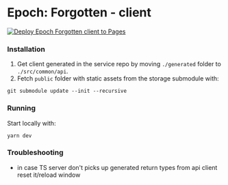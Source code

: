# Epoch: Forgotten - client

[![Deploy Epoch Forgotten client to Pages](https://github.com/epoch-dev/epoch-forgotten-client/actions/workflows/deployment.yaml/badge.svg)](https://github.com/epoch-dev/epoch-forgotten-client/actions/workflows/deployment.yaml)

### Installation

1. Get client generated in the service repo by moving `./generated` folder to `./src/common/api`.
2. Fetch `public` folder with static assets from the storage submodule with:

```
git submodule update --init --recursive
```

### Running

Start locally with:

```
yarn dev
```

### Troubleshooting

-   in case TS server don't picks up generated return types from api client reset it/reload window
